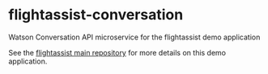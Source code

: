 # flightassist-conversation
Watson Conversation API microservice for the flightassist demo application

See the [flightassist main repository](https://github.com/estesp/flightassist) for
more details on this demo application.
